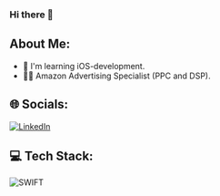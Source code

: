 ### Hi there 👋

<!--
- 🔭 I’m currently working on ...
- 🌱 I’m currently learning ...
- 👯 I’m looking to collaborate on ...
- 🤔 I’m looking for help with ...
- 💬 Ask me about ...
- 📫 How to reach me: ...
- ⚡ Fun fact: ...

![HTML](https://img.shields.io/badge/HTML5-E34F26?style=for-the-badge&logo=html5&logoColor=white) ![CSS3](https://img.shields.io/badge/CSS3-1572B6?style=for-the-badge&logo=css3&logoColor=white) ![CSS3](https://img.shields.io/badge/Sass-CC6699?style=for-the-badge&logo=sass&logoColor=white)
-->
## About Me:
- 🌱 I'm learning iOS-development.
- 👩‍💻 Amazon Advertising Specialist (PPC and DSP).


## 🌐 Socials:
[![LinkedIn](https://img.shields.io/badge/LinkedIn-0077B5?style=for-the-badge&logo=linkedin&logoColor=white)](https://www.linkedin.com/in/tatiana-mastykova-920642261)

## 💻 Tech Stack:
![SWIFT](https://img.shields.io/badge/Swift-FA7343?style=for-the-badge&logo=swift&logoColor=white) 


